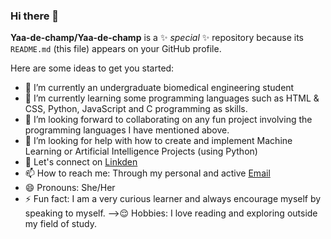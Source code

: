 ### Hi there 👋


**Yaa-de-champ/Yaa-de-champ** is a ✨ _special_ ✨ repository because its `README.md` (this file) appears on your GitHub profile.

Here are some ideas to get you started:

- 🔭 I’m currently an undergraduate biomedical engineering student 
- 🌱 I’m currently learning some programming languages such as HTML & CSS, Python, JavaScript and C programming as skills.
- 👯 I’m looking forward to collaborating on any fun project involving the programming languages I have mentioned above.
- 🤔 I’m looking for help with how to create and implement Machine Learning or Artificial Intelligence Projects (using Python)
- 💬 Let's connect on [Linkden](https://www.linkedin.com/in/nana-yaa-adomaa-doku-amponsah-078854235)
- 📫 How to reach me: Through my personal and active [Email](dokuamponsahnanayaaadomaa@gmail.com)
- 😄 Pronouns: She/Her
- ⚡ Fun fact: I am a very curious learner and always encourage myself by speaking to myself.
-->😌 Hobbies: I love reading and exploring outside my field of study.

